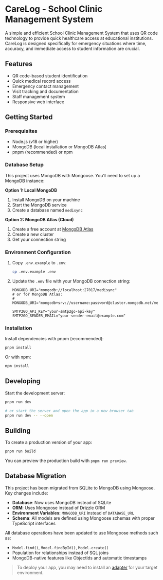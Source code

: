 # CareLog - School Clinic Management System

A simple and efficient School Clinic Management System that uses QR code technology to provide quick healthcare access at educational institutions. CareLog is designed specifically for emergency situations where time, accuracy, and immediate access to student information are crucial.

## Features

- QR code-based student identification
- Quick medical record access
- Emergency contact management
- Visit tracking and documentation
- Staff management system
- Responsive web interface

## Getting Started

### Prerequisites

- Node.js (v18 or higher)
- MongoDB (local installation or MongoDB Atlas)
- pnpm (recommended) or npm

### Database Setup

This project uses MongoDB with Mongoose. You'll need to set up a MongoDB instance:

**Option 1: Local MongoDB**

1. Install MongoDB on your machine
2. Start the MongoDB service
3. Create a database named `medisync`

**Option 2: MongoDB Atlas (Cloud)**

1. Create a free account at [MongoDB Atlas](https://www.mongodb.com/atlas)
2. Create a new cluster
3. Get your connection string

### Environment Configuration

1. Copy `.env.example` to `.env`:

   ```sh
   cp .env.example .env
   ```

2. Update the `.env` file with your MongoDB connection string:

   ```env
   MONGODB_URI="mongodb://localhost:27017/medisync"
   # or for MongoDB Atlas:
   # MONGODB_URI="mongodb+srv://username:password@cluster.mongodb.net/medisync"

   SMTP2GO_API_KEY="your-smtp2go-api-key"
   SMTP2GO_SENDER_EMAIL="your-sender-email@example.com"
   ```

### Installation

Install dependencies with pnpm (recommended):

```sh
pnpm install
```

Or with npm:

```sh
npm install
```

## Developing

Start the development server:

```sh
pnpm run dev

# or start the server and open the app in a new browser tab
pnpm run dev -- --open
```

## Building

To create a production version of your app:

```sh
pnpm run build
```

You can preview the production build with `pnpm run preview`.

## Database Migration

This project has been migrated from SQLite to MongoDB using Mongoose. Key changes include:

- **Database**: Now uses MongoDB instead of SQLite
- **ORM**: Uses Mongoose instead of Drizzle ORM
- **Environment Variables**: `MONGODB_URI` instead of `DATABASE_URL`
- **Schema**: All models are defined using Mongoose schemas with proper TypeScript interfaces

All database operations have been updated to use Mongoose methods such as:

- `Model.find()`, `Model.findById()`, `Model.create()`
- Population for relationships instead of SQL joins
- MongoDB-native features like ObjectIds and automatic timestamps

> To deploy your app, you may need to install an [adapter](https://svelte.dev/docs/kit/adapters) for your target environment.
